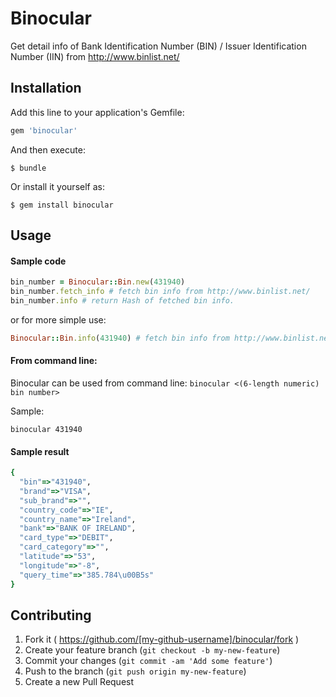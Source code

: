 # Binocular

Get detail info of Bank Identification Number (BIN) / Issuer Identification Number (IIN) from http://www.binlist.net/

## Installation

Add this line to your application's Gemfile:

```ruby
gem 'binocular'
```

And then execute:

    $ bundle

Or install it yourself as:

    $ gem install binocular

## Usage

#### Sample code

```ruby
bin_number = Binocular::Bin.new(431940)
bin_number.fetch_info # fetch bin info from http://www.binlist.net/
bin_number.info # return Hash of fetched bin info.

```

or for more simple use:

```ruby
Binocular::Bin.info(431940) # fetch bin info from http://www.binlist.net/ & return Hash of fetched bin info

```

#### From command line:

Binocular can be used from command line: `binocular <(6-length numeric) bin number>`

Sample:

```
binocular 431940
```

#### Sample result

```ruby
{
  "bin"=>"431940", 
  "brand"=>"VISA", 
  "sub_brand"=>"",
  "country_code"=>"IE",
  "country_name"=>"Ireland",
  "bank"=>"BANK OF IRELAND",
  "card_type"=>"DEBIT",
  "card_category"=>"",
  "latitude"=>"53",
  "longitude"=>"-8",
  "query_time"=>"385.784\u00B5s"
}
```


## Contributing

1. Fork it ( https://github.com/[my-github-username]/binocular/fork )
2. Create your feature branch (`git checkout -b my-new-feature`)
3. Commit your changes (`git commit -am 'Add some feature'`)
4. Push to the branch (`git push origin my-new-feature`)
5. Create a new Pull Request
